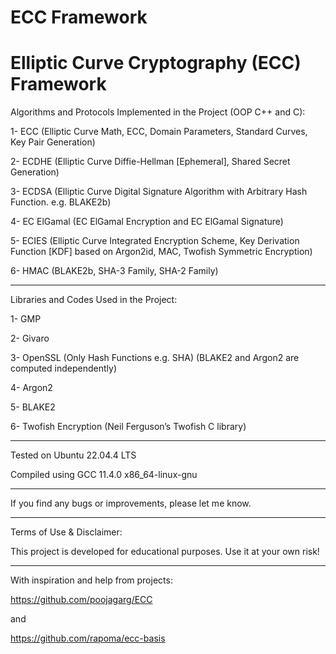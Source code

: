 # ECC Framework
# Elliptic Curve Cryptography (ECC) Framework

Algorithms and Protocols Implemented in the Project (OOP C++ and C):

1- ECC (Elliptic Curve Math, ECC, Domain Parameters, Standard Curves, Key Pair Generation)

2- ECDHE (Elliptic Curve Diffie-Hellman [Ephemeral], Shared Secret Generation)

3- ECDSA (Elliptic Curve Digital Signature Algorithm with Arbitrary Hash Function. e.g. BLAKE2b)

4- EC ElGamal (EC ElGamal Encryption and EC ElGamal Signature)

5- ECIES (Elliptic Curve Integrated Encryption Scheme, Key Derivation Function [KDF] based on Argon2id, MAC, Twofish Symmetric Encryption)

6- HMAC (BLAKE2b, SHA-3 Family, SHA-2 Family)

-------------------------------

Libraries and Codes Used in the Project:

1- GMP

2- Givaro

3- OpenSSL (Only Hash Functions e.g. SHA) (BLAKE2 and Argon2 are computed independently)

4- Argon2

5- BLAKE2

6- Twofish Encryption (Neil Ferguson’s Twofish C library)


-------------------------------

Tested on Ubuntu 22.04.4 LTS

Compiled using GCC 11.4.0 x86_64-linux-gnu

-------------------------------

If you find any bugs or improvements, please let me know.

-------------------------------

Terms of Use & Disclaimer:

This project is developed for educational purposes. Use it at your own risk!

-------------------------------

With inspiration and help from projects:

https://github.com/poojagarg/ECC

and

https://github.com/rapoma/ecc-basis
